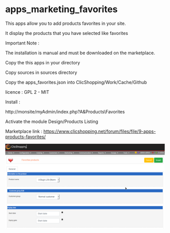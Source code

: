 # apps_marketing_favorites


This apps allow you to add products favorites in your site.

It display the products that you have selected like favorites


Important Note :


The installation is manual and must be downloaded on the marketplace.

Copy the this apps in your directory

Copy sources in sources directory

Copy the apps_favorites.json into ClicShopping/Work/Cache/Github

licence  : GPL 2 - MIT

Install :

http://monsite/myAdmin/index.php?A&Products\Favorites

Activate the module Design/Products Listing

Marketplace link : https://www.clicshopping.net/forum/files/file/9-apps-products-favorites/

![favorites](https://github.com/ClicShoppingOfficialModulesV3/apps_marketing_favorites/blob/master/ModuleInfosJson/favorites.png)
